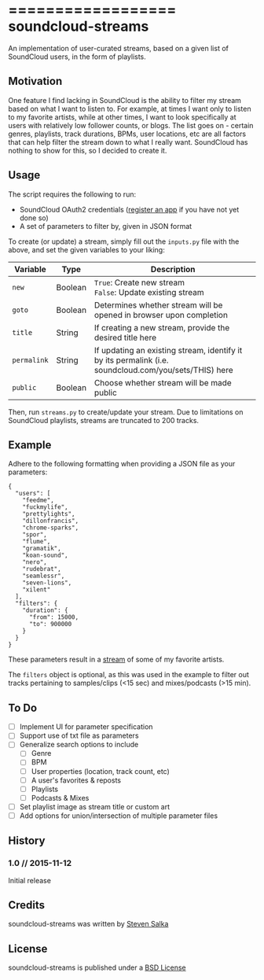 ==================
soundcloud-streams
==================

An implementation of user-curated streams, based on a given list of SoundCloud users, in the form of playlists.

## Motivation

One feature I find lacking in SoundCloud is the ability to filter my stream based on what I want to listen to. For example, at times I want only to listen to my favorite artists, while at other times, I want to look specifically at users with relatively low follower counts, or blogs. The list goes on - certain genres, playlists, track durations, BPMs, user locations, etc are all factors that can help filter the stream down to what I really want. SoundCloud has nothing to show for this, so I decided to create it.

## Usage

The script requires the following to run:

* SoundCloud OAuth2 credentials ([register an app](http://soundcloud.com/you/apps/) if you have not yet done so)
* A set of parameters to filter by, given in JSON format

To create (or update) a stream, simply fill out the `inputs.py` file with the above, and set the given variables to your liking:

| Variable | Type | Description |
| --- | --- | --- |
| `new` | Boolean | `True`: Create new stream<br />`False`: Update existing stream |
| `goto` | Boolean | Determines whether stream will be opened in browser upon completion |
| `title` | String | If creating a new stream, provide the desired title here |
| `permalink` | String | If updating an existing stream, identify it by its permalink (i.e. soundcloud.com/you/sets/THIS) here |
| `public` | Boolean | Choose whether stream will be made public |

Then, run `streams.py` to create/update your stream. Due to limitations on SoundCloud playlists, streams are truncated to 200 tracks.

## Example

Adhere to the following formatting when providing a JSON file as your parameters:

```
{
  "users": [
    "feedme",
    "fuckmylife",
    "prettylights",
    "dillonfrancis",
    "chrome-sparks",
    "spor",
    "flume",
    "gramatik",
    "koan-sound",
    "nero",
    "rudebrat",
    "seamlessr",
    "seven-lions",
    "xilent"
  ],
  "filters": {
    "duration": {
      "from": 15000,
      "to": 900000
    }
  }
}
```

These parameters result in a [stream](https://www.soundcloud.com/ssalka/sets/favorite-artists) of some of my favorite artists.

The `filters` object is optional, as this was used in the example to filter out tracks pertaining to samples/clips (<15 sec) and mixes/podcasts (>15 min).

## To Do

- [ ] Implement UI for parameter specification
- [ ] Support use of txt file as parameters
- [ ] Generalize search options to include
  - [ ] Genre
  - [ ] BPM
  - [ ] User properties (location, track count, etc)
  - [ ] A user's favorites & reposts
  - [ ] Playlists
  - [ ] Podcasts & Mixes
- [ ] Set playlist image as stream title or custom art
- [ ] Add options for union/intersection of multiple parameter files

## History

### 1.0 // 2015-11-12
Initial release

## Credits

soundcloud-streams was written by [Steven Salka](https://www.linkedin.com/in/ssalka)

## License

soundcloud-streams is published under a [BSD License](https://github.com/ssalka/soundcloud-streams/blob/master/LICENSE)
